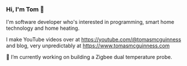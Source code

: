 ### Hi, I'm Tom 👋

I'm software developer who's interested in programming, smart home technology and home heating.

I make YouTube videos over at https://youtube.com/@tomasmcguinness and blog, very unpredictably at https://www.tomasmcguinness.com

🔭 I’m currently working on building a Zigbee dual temperature probe.

<!--
**tomasmcguinness/tomasmcguinness** is a ✨ _special_ ✨ repository because its `README.md` (this file) appears on your GitHub profile.

Here are some ideas to get you started:

- 🔭 I’m currently working on ...
- 🌱 I’m currently learning ...
- 👯 I’m looking to collaborate on ...
- 🤔 I’m looking for help with ...
- 💬 Ask me about ...
- 📫 How to reach me: ...
- 😄 Pronouns: ...
- ⚡ Fun fact: ...
-->

